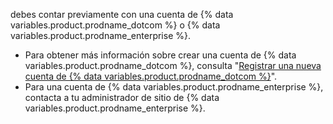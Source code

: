 debes contar previamente con una cuenta de {% data variables.product.prodname_dotcom %} o {% data variables.product.prodname_enterprise %}.

- Para obtener más información sobre crear una cuenta de {% data variables.product.prodname_dotcom %}, consulta "[Registrar una nueva cuenta de {% data variables.product.prodname_dotcom %}](/articles/signing-up-for-a-new-github-account/)".
- Para una cuenta de {% data variables.product.prodname_enterprise %}, contacta a tu administrador de sitio de {% data variables.product.prodname_enterprise %}.
